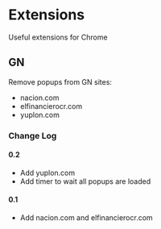 # Extensions

Useful extensions for Chrome

## GN

Remove popups from GN sites:

* nacion.com
* elfinancierocr.com
* yuplon.com

### Change Log

#### 0.2

* Add yuplon.com
* Add timer to wait all popups are loaded

#### 0.1

* Add nacion.com and elfinancierocr.com
